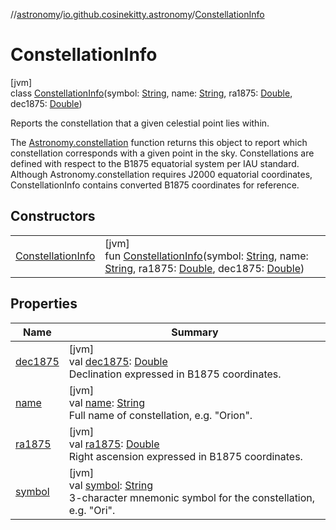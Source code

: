//[astronomy](../../../index.md)/[io.github.cosinekitty.astronomy](../index.md)/[ConstellationInfo](index.md)

# ConstellationInfo

[jvm]\
class [ConstellationInfo](index.md)(symbol: [String](https://kotlinlang.org/api/latest/jvm/stdlib/kotlin/-string/index.html), name: [String](https://kotlinlang.org/api/latest/jvm/stdlib/kotlin/-string/index.html), ra1875: [Double](https://kotlinlang.org/api/latest/jvm/stdlib/kotlin/-double/index.html), dec1875: [Double](https://kotlinlang.org/api/latest/jvm/stdlib/kotlin/-double/index.html))

Reports the constellation that a given celestial point lies within.

The [Astronomy.constellation](../-astronomy/constellation.md) function returns this object to report which constellation corresponds with a given point in the sky. Constellations are defined with respect to the B1875 equatorial system per IAU standard. Although Astronomy.constellation requires J2000 equatorial coordinates, ConstellationInfo contains converted B1875 coordinates for reference.

## Constructors

| | |
|---|---|
| [ConstellationInfo](-constellation-info.md) | [jvm]<br>fun [ConstellationInfo](-constellation-info.md)(symbol: [String](https://kotlinlang.org/api/latest/jvm/stdlib/kotlin/-string/index.html), name: [String](https://kotlinlang.org/api/latest/jvm/stdlib/kotlin/-string/index.html), ra1875: [Double](https://kotlinlang.org/api/latest/jvm/stdlib/kotlin/-double/index.html), dec1875: [Double](https://kotlinlang.org/api/latest/jvm/stdlib/kotlin/-double/index.html)) |

## Properties

| Name | Summary |
|---|---|
| [dec1875](dec1875.md) | [jvm]<br>val [dec1875](dec1875.md): [Double](https://kotlinlang.org/api/latest/jvm/stdlib/kotlin/-double/index.html)<br>Declination expressed in B1875 coordinates. |
| [name](name.md) | [jvm]<br>val [name](name.md): [String](https://kotlinlang.org/api/latest/jvm/stdlib/kotlin/-string/index.html)<br>Full name of constellation, e.g. "Orion". |
| [ra1875](ra1875.md) | [jvm]<br>val [ra1875](ra1875.md): [Double](https://kotlinlang.org/api/latest/jvm/stdlib/kotlin/-double/index.html)<br>Right ascension expressed in B1875 coordinates. |
| [symbol](symbol.md) | [jvm]<br>val [symbol](symbol.md): [String](https://kotlinlang.org/api/latest/jvm/stdlib/kotlin/-string/index.html)<br>3-character mnemonic symbol for the constellation, e.g. "Ori". |

